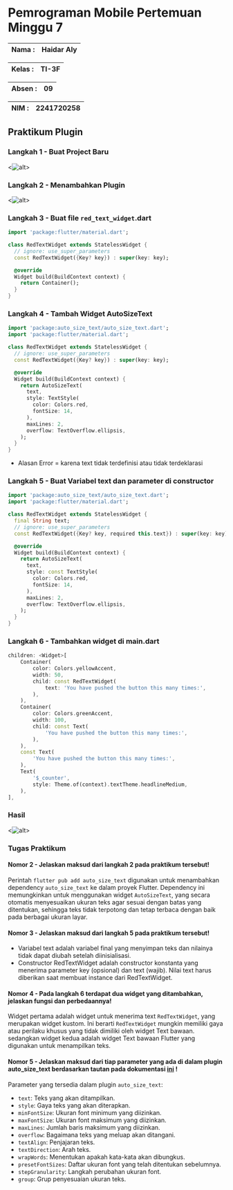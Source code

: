 # **Pemrograman Mobile Pertemuan Minggu 7**

| Nama  :   | Haidar Aly |
| :--------: | :-------: |

| Kelas :  | TI-3F    |
| :--------: | :-------: |

| Absen : |  09  |
| :--------: | :-------: |

| NIM   :  | 2241720258   |
| :--------: | :-------: |

## Praktikum Plugin

### Langkah 1 - Buat Project Baru
<![alt](assets/01.png)>

### Langkah 2 - Menambahkan Plugin
<![alt](assets/02.png)>

### Langkah 3 - Buat file `red_text_widget`.dart
```dart
import 'package:flutter/material.dart';

class RedTextWidget extends StatelessWidget {
  // ignore: use_super_parameters
  const RedTextWidget({Key? key}) : super(key: key);

  @override
  Widget build(BuildContext context) {
    return Container();
  }
}
```

### Langkah 4 - Tambah Widget AutoSizeText
```dart
import 'package:auto_size_text/auto_size_text.dart';
import 'package:flutter/material.dart';

class RedTextWidget extends StatelessWidget {
  // ignore: use_super_parameters
  const RedTextWidget({Key? key}) : super(key: key);

  @override
  Widget build(BuildContext context) {
    return AutoSizeText(
      text,
      style: TextStyle(
        color: Colors.red,
        fontSize: 14,
      ),
      maxLines: 2,
      overflow: TextOverflow.ellipsis,
    );
  }
}
```
- Alasan Error = karena text tidak terdefinisi atau tidak terdeklarasi

### Langkah 5 - Buat Variabel text dan parameter di constructor
```dart
import 'package:auto_size_text/auto_size_text.dart';
import 'package:flutter/material.dart';

class RedTextWidget extends StatelessWidget {
  final String text;
  // ignore: use_super_parameters
  const RedTextWidget({Key? key, required this.text}) : super(key: key);

  @override
  Widget build(BuildContext context) {
    return AutoSizeText(
      text,
      style: const TextStyle(
        color: Colors.red,
        fontSize: 14,
      ),
      maxLines: 2,
      overflow: TextOverflow.ellipsis,
    );
  }
}
```

### Langkah 6 - Tambahkan widget di main.dart
```dart
children: <Widget>[
    Container(
        color: Colors.yellowAccent,
        width: 50,
        child: const RedTextWidget(
            text: 'You have pushed the button this many times:',
        ),
    ),
    Container(
        color: Colors.greenAccent,
        width: 100,
        child: const Text(
            'You have pushed the button this many times:',
        ),
    ),
    const Text(
        'You have pushed the button this many times:',
    ),
    Text(
        '$_counter',
        style: Theme.of(context).textTheme.headlineMedium,
    ),
],
```

### Hasil
<![alt](assets/03.png)>

### Tugas Praktikum

#### Nomor 2 - Jelaskan maksud dari langkah 2 pada praktikum tersebut!
Perintah `flutter pub add auto_size_text` digunakan untuk menambahkan dependency `auto_size_text` ke dalam proyek Flutter. Dependency ini memungkinkan untuk menggunakan widget `AutoSizeText`, yang secara otomatis menyesuaikan ukuran teks agar sesuai dengan batas yang ditentukan, sehingga teks tidak terpotong dan tetap terbaca dengan baik pada berbagai ukuran layar.

#### Nomor 3 - Jelaskan maksud dari langkah 5 pada praktikum tersebut!
- Variabel text adalah variabel final yang menyimpan teks dan nilainya tidak dapat diubah setelah diinisialisasi.
- Constructor RedTextWidget adalah constructor konstanta yang menerima parameter key (opsional) dan text (wajib). Nilai text harus diberikan saat membuat instance dari RedTextWidget.

#### Nomor 4 - Pada langkah 6 terdapat dua widget yang ditambahkan, jelaskan fungsi dan perbedaannya!
Widget pertama adalah widget untuk menerima text `RedTextWidget`, yang merupakan widget kustom. Ini berarti `RedTextWidget` mungkin memiliki gaya atau perilaku khusus yang tidak dimiliki oleh widget Text bawaan. sedangkan widget kedua adalah widget Text bawaan Flutter yang digunakan untuk menampilkan teks.

#### Nomor 5 - Jelaskan maksud dari tiap parameter yang ada di dalam plugin auto_size_text berdasarkan tautan pada dokumentasi [ini](https://pub.dev/documentation/auto_size_text/latest/) !

Parameter yang tersedia dalam plugin `auto_size_text`:
- `text`: Teks yang akan ditampilkan.
- `style`: Gaya teks yang akan diterapkan.
- `minFontSize`: Ukuran font minimum yang diizinkan.
- `maxFontSize`: Ukuran font maksimum yang diizinkan.
- `maxLines`: Jumlah baris maksimum yang diizinkan.
- `overflow`: Bagaimana teks yang meluap akan ditangani.
- `textAlign`: Penjajaran teks.
- `textDirection`: Arah teks.
- `wrapWords`: Menentukan apakah kata-kata akan dibungkus.
- `presetFontSizes`: Daftar ukuran font yang telah ditentukan sebelumnya.
- `stepGranularity`: Langkah perubahan ukuran font.
- `group`: Grup penyesuaian ukuran teks.
